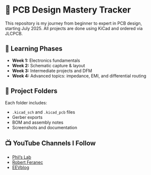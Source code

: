 # 🚀 PCB Design Mastery Tracker

This repository is my journey from beginner to expert in PCB design, starting July 2025. All projects are done using KiCad and ordered via JLCPCB.

## 🧠 Learning Phases
- **Week 1:** Electronics fundamentals
- **Week 2:** Schematic capture & layout
- **Week 3:** Intermediate projects and DFM
- **Week 4:** Advanced topics: impedance, EMI, and differential routing

## 📁 Project Folders
Each folder includes:
- `.kicad_sch` and `.kicad_pcb` files
- Gerber exports
- BOM and assembly notes
- Screenshots and documentation

## 📺 YouTube Channels I Follow
- [Phil’s Lab](https://www.youtube.com/@phils-lab)
- [Robert Feranec](https://www.youtube.com/@RobertFeranec)
- [EEVblog](https://www.youtube.com/@EEVblog)